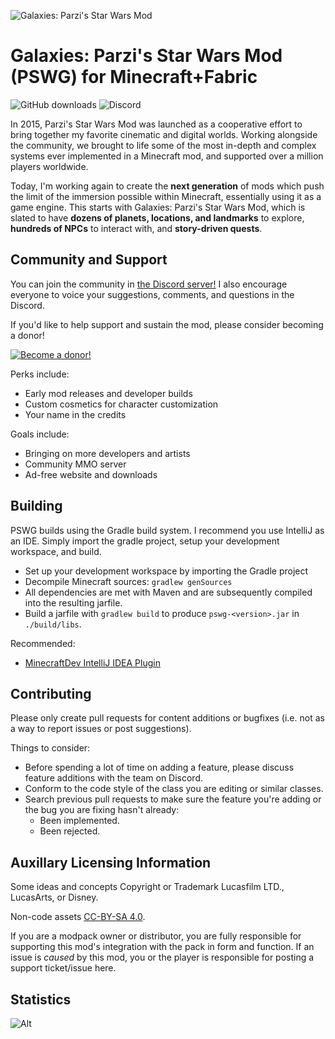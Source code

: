 ![Galaxies: Parzi's Star Wars Mod](https://raw.githubusercontent.com/Parzivail-Modding-Team/GalaxiesParzisStarWarsMod/master/resources/images/logo_medium.png "Galaxies: Parzi's Star Wars Mod")

# Galaxies: Parzi's Star Wars Mod (PSWG) for Minecraft+Fabric

![GitHub downloads](https://img.shields.io/github/downloads/Parzivail-Modding-Team/GalaxiesParzisStarWarsMod/total.svg) 
![Discord](https://img.shields.io/discord/412945916476129280.svg)


In 2015, Parzi's Star Wars Mod was launched as a cooperative effort to bring together my favorite cinematic and digital worlds. Working alongside the community, we brought to life some of the most in-depth and complex systems ever implemented in a Minecraft mod, and supported over a million players worldwide.

Today, I'm working again to create the **next generation** of mods which push the limit of the immersion possible within Minecraft, essentially using it as a game engine. This starts with Galaxies: Parzi's Star Wars Mod, which is slated to have **dozens of planets, locations, and landmarks** to explore, **hundreds of NPCs** to interact with, and **story-driven quests**.

## Community and Support
You can join the community in [the Discord server!](https://discord.gg/54MVQZZ) I also encourage everyone to voice your suggestions, comments, and questions in the Discord.

If you'd like to help support and sustain the mod, please consider becoming a donor!

[![Become a donor!](https://storage.ko-fi.com/cdn/brandasset/kofi_bg_tag_white.png)](https://ko-fi.com/parzivail/tiers)

Perks include:
* Early mod releases and developer builds
* Custom cosmetics for character customization
* Your name in the credits

Goals include:
* Bringing on more developers and artists
* Community MMO server
* Ad-free website and downloads

## Building
PSWG builds using the Gradle build system. I recommend you use IntelliJ as an IDE. Simply import the gradle project, setup your development workspace, and build.

* Set up your development workspace by importing the Gradle project
* Decompile Minecraft sources: `gradlew genSources`
* All dependencies are met with Maven and are subsequently compiled into the resulting jarfile.
* Build a jarfile with `gradlew build` to produce `pswg-<version>.jar` in `./build/libs`. 

Recommended:

* [MinecraftDev IntelliJ IDEA Plugin](https://plugins.jetbrains.com/plugin/8327)

## Contributing
Please only create pull requests for content additions or bugfixes (i.e. not as a way to report issues or post suggestions).

Things to consider:

* Before spending a lot of time on adding a feature, please discuss feature additions with the team on Discord. 
* Conform to the code style of the class you are editing or similar classes.
* Search previous pull requests to make sure the feature you're adding or the bug you are fixing hasn't already:
    * Been implemented.
    * Been rejected.

## Auxillary Licensing Information
Some ideas and concepts Copyright or Trademark Lucasfilm LTD., LucasArts, or Disney.

Non-code assets [CC-BY-SA 4.0](https://creativecommons.org/licenses/by-sa/4.0/).

If you are a modpack owner or distributor, you are fully responsible for supporting this mod's integration with the pack in form and function. If an issue is *caused* by this mod, you or the player is responsible for posting a support ticket/issue here.

## Statistics

![Alt](https://repobeats.axiom.co/api/embed/33df2ae60d2764a748647d390e079f7f89b907ce.svg "Repobeats analytics image")
